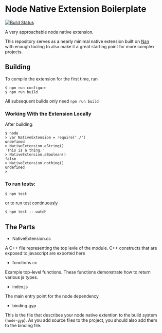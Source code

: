 # Node Native Extension Boilerplate

[![Build Status](https://travis-ci.org/fcanas/node-native-boilerplate.svg)](https://travis-ci.org/fcanas/node-native-boilerplate)

A very approachable node native extension.

This repository serves as a nearly minimal native extension built on [Nan](https://github.com/nodejs/nan) with enough tooling to also make it a great starting point for more complex projects.

## Building

To compile the extension for the first time, run 

```
$ npm run configure
$ npm run build
```

All subsequent builds only need `npm run build`

### Working With the Extension Locally

After building:

```node
$ node
> var NativeExtension = require('./')
undefined
> NativeExtension.aString()
'This is a thing.'
> NativeExtension.aBoolean()
false
> NativeExtension.nothing()
undefined
> 
```

### To run tests:

```
$ npm test
```

or to run test continuously 

```
$ npm test -- watch
```

## The Parts

* NativeExtension.cc

A C++ file representing the top levle of the module. C++ constructs that are exposed to javascript are exported here

* functions.cc

Example top-level functions. These functions demonstrate how to return various js types.

* index.js

The main entry point for the node dependency

* binding.gyp

This is the file that describes your node native extention to the build system (`node-gyp`). As you add source files to the project, you should also add them to the binding file.
